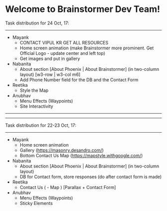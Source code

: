 Welcome to Brainstormer Dev Team!
===================

Task distribution for 24 Oct, 17: 

----------

 - Mayank
 	 - CONTACT VIPUL KR GET ALL RESOURCES 
	 - Home screen animation (make Brainstormer more prominent. Get Official Logo - update center and left top)
	 - Get images and put in gallery
 - Nabanita
	 - About section [About Phoenix | About Brainstormer] (in two-column layout) [w3-row | w3-col m6]
	 - Add Phone Number field for the DB and the Contact Form
 - Reetika
	 - Style the Map 
 - Anubhav
	 - Menu Effects (Waypoints)
	 - Site Interactivity
	 

---------------
---------------


Task distribution for 22-23 Oct, 17: 

----------

 - Mayank
	 - Home screen animation
	 - Gallery (https://masonry.desandro.com/)
	 - Bottom Contact Us Map (https://mapstyle.withgoogle.com/)
 - Nabanita
	 - About section [About Phoenix | About Brainstormer] (in two-column layout)
	 - DB for Contact form, store responses (do after contact form is made)
 - Reetika
	 - Contact Us ( - Map ) [Parallax + Contact Form]
 - Anubhav
	 - Menu Effects (Waypoints)
	 - Sticky Elements
	 
